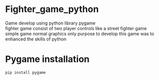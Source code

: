 # Fighter_game_python

Game develop using python library pygame <br>
fighter game consist of two player controls like a street fighter game <br>
simple game normal graphics only purpose to develop this game was to enhanced the skills of python

# Pygame installation
```
pip install pygame
```
